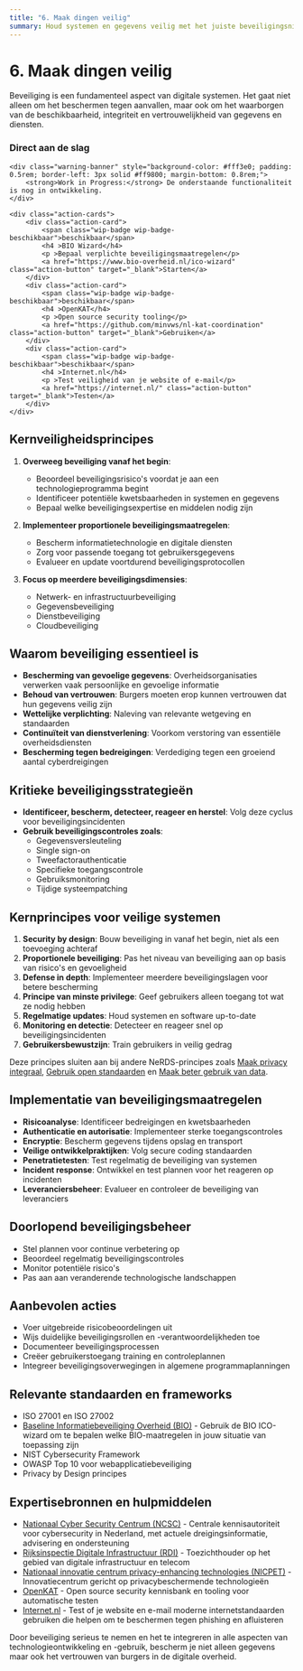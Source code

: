 ```yaml
---
title: "6. Maak dingen veilig"
summary: Houd systemen en gegevens veilig met het juiste beveiligingsniveau.
---
```


# 6. Maak dingen veilig

Beveiliging is een fundamenteel aspect van digitale systemen. Het gaat niet alleen om het beschermen tegen aanvallen, maar ook om het waarborgen van de beschikbaarheid, integriteit en vertrouwelijkheid van gegevens en diensten.

<div class="direct-aan-de-slag">
    <h3>Direct aan de slag</h3>

    <div class="warning-banner" style="background-color: #fff3e0; padding: 0.5rem; border-left: 3px solid #ff9800; margin-bottom: 0.8rem;">
        <strong>Work in Progress:</strong> De onderstaande functionaliteit is nog in ontwikkeling.
    </div>

    <div class="action-cards">
        <div class="action-card">
            <span class="wip-badge wip-badge-beschikbaar">beschikbaar</span>
            <h4 >BIO Wizard</h4>
            <p >Bepaal verplichte beveiligingsmaatregelen</p>
            <a href="https://www.bio-overheid.nl/ico-wizard" class="action-button" target="_blank">Starten</a>
        </div>
        <div class="action-card">
            <span class="wip-badge wip-badge-beschikbaar">beschikbaar</span>
            <h4 >OpenKAT</h4>
            <p >Open source security tooling</p>
            <a href="https://github.com/minvws/nl-kat-coordination" class="action-button" target="_blank">Gebruiken</a>
        </div>
        <div class="action-card">
            <span class="wip-badge wip-badge-beschikbaar">beschikbaar</span>
            <h4 >Internet.nl</h4>
            <p >Test veiligheid van je website of e-mail</p>
            <a href="https://internet.nl/" class="action-button" target="_blank">Testen</a>
        </div>
    </div>
</div>

## Kernveiligheidsprincipes

1. **Overweeg beveiliging vanaf het begin**:
    - Beoordeel beveiligingsrisico's voordat je aan een technologieprogramma begint
    - Identificeer potentiële kwetsbaarheden in systemen en gegevens
    - Bepaal welke beveiligingsexpertise en middelen nodig zijn

2. **Implementeer proportionele beveiligingsmaatregelen**:
    - Bescherm informatietechnologie en digitale diensten
    - Zorg voor passende toegang tot gebruikersgegevens
    - Evalueer en update voortdurend beveiligingsprotocollen

3. **Focus op meerdere beveiligingsdimensies**:
    - Netwerk- en infrastructuurbeveiliging
    - Gegevensbeveiliging
    - Dienstbeveiliging
    - Cloudbeveiliging

## Waarom beveiliging essentieel is

- **Bescherming van gevoelige gegevens**: Overheidsorganisaties verwerken vaak persoonlijke en gevoelige informatie
- **Behoud van vertrouwen**: Burgers moeten erop kunnen vertrouwen dat hun gegevens veilig zijn
- **Wettelijke verplichting**: Naleving van relevante wetgeving en standaarden
- **Continuïteit van dienstverlening**: Voorkom verstoring van essentiële overheidsdiensten
- **Bescherming tegen bedreigingen**: Verdediging tegen een groeiend aantal cyberdreigingen

## Kritieke beveiligingsstrategieën

- **Identificeer, bescherm, detecteer, reageer en herstel**: Volg deze cyclus voor beveiligingsincidenten
- **Gebruik beveiligingscontroles zoals**:
    - Gegevensversleuteling
    - Single sign-on
    - Tweefactorauthenticatie
    - Specifieke toegangscontrole
    - Gebruiksmonitoring
    - Tijdige systeempatching

## Kernprincipes voor veilige systemen

1. **Security by design**: Bouw beveiliging in vanaf het begin, niet als een toevoeging achteraf
2. **Proportionele beveiliging**: Pas het niveau van beveiliging aan op basis van risico's en gevoeligheid
3. **Defense in depth**: Implementeer meerdere beveiligingslagen voor betere bescherming
4. **Principe van minste privilege**: Geef gebruikers alleen toegang tot wat ze nodig hebben
5. **Regelmatige updates**: Houd systemen en software up-to-date
6. **Monitoring en detectie**: Detecteer en reageer snel op beveiligingsincidenten
7. **Gebruikersbewustzijn**: Train gebruikers in veilig gedrag

Deze principes sluiten aan bij andere NeRDS-principes zoals [Maak privacy integraal](../privacy/index.md), [Gebruik open standaarden](../open-standaarden/index.md) en [Maak beter gebruik van data](../data/index.md).

## Implementatie van beveiligingsmaatregelen

- **Risicoanalyse**: Identificeer bedreigingen en kwetsbaarheden
- **Authenticatie en autorisatie**: Implementeer sterke toegangscontroles
- **Encryptie**: Bescherm gegevens tijdens opslag en transport
- **Veilige ontwikkelpraktijken**: Volg secure coding standaarden
- **Penetratietesten**: Test regelmatig de beveiliging van systemen
- **Incident response**: Ontwikkel en test plannen voor het reageren op incidenten
- **Leveranciersbeheer**: Evalueer en controleer de beveiliging van leveranciers

## Doorlopend beveiligingsbeheer

- Stel plannen voor continue verbetering op
- Beoordeel regelmatig beveiligingscontroles
- Monitor potentiële risico's
- Pas aan aan veranderende technologische landschappen

## Aanbevolen acties

- Voer uitgebreide risicobeoordelingen uit
- Wijs duidelijke beveiligingsrollen en -verantwoordelijkheden toe
- Documenteer beveiligingsprocessen
- Creëer gebruikerstoegang training en controleplannen
- Integreer beveiligingsoverwegingen in algemene programmaplanningen

## Relevante standaarden en frameworks

- ISO 27001 en ISO 27002
- [Baseline Informatiebeveiliging Overheid (BIO)](https://www.bio-overheid.nl/ico-wizard) - Gebruik de BIO ICO-wizard om te bepalen welke BIO-maatregelen in jouw situatie van toepassing zijn
- NIST Cybersecurity Framework
- OWASP Top 10 voor webapplicatiebeveiliging
- Privacy by Design principes

## Expertisebronnen en hulpmiddelen

- [Nationaal Cyber Security Centrum (NCSC)](https://www.ncsc.nl/) - Centrale kennisautoriteit voor cybersecurity in Nederland, met actuele dreigingsinformatie, advisering en ondersteuning
- [Rijksinspectie Digitale Infrastructuur (RDI)](https://www.rdi.nl/) - Toezichthouder op het gebied van digitale infrastructuur en telecom
- [Nationaal innovatie centrum privacy-enhancing technologies (NICPET)](https://nicpet.pleio.nl/) - Innovatiecentrum gericht op privacybeschermende technologieën
- [OpenKAT](https://github.com/minvws/nl-kat-coordination) - Open source security kennisbank en tooling voor automatische testen
- [Internet.nl](https://internet.nl/) - Test of je website en e-mail moderne internetstandaarden gebruiken die helpen om te beschermen tegen phishing en afluisteren

Door beveiliging serieus te nemen en het te integreren in alle aspecten van technologieontwikkeling en -gebruik, bescherm je niet alleen gegevens maar ook het vertrouwen van burgers in de digitale overheid.
